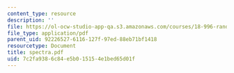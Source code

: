 ```yaml
---
content_type: resource
description: ''
file: https://ol-ocw-studio-app-qa.s3.amazonaws.com/courses/18-996-random-matrix-theory-and-its-applications-spring-2004/7c2fa9386c84e5b015154e1bed65d01f_spectra.pdf
file_type: application/pdf
parent_uid: 92226527-6116-127f-97ed-88eb71bf1418
resourcetype: Document
title: spectra.pdf
uid: 7c2fa938-6c84-e5b0-1515-4e1bed65d01f
---
```

